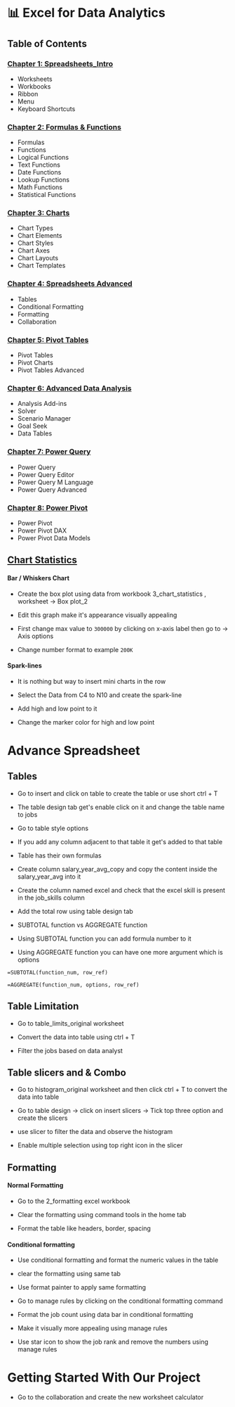 # 📊 Excel for Data Analytics

## Table of Contents

### [Chapter 1: Spreadsheets_Intro](/1_Spreadsheets_Intro/)

- Worksheets
- Workbooks
- Ribbon
- Menu
- Keyboard Shortcuts

### [Chapter 2: Formulas & Functions](/2_Formulas_Functions/)

- Formulas
- Functions
- Logical Functions
- Text Functions
- Date Functions
- Lookup Functions
- Math Functions
- Statistical Functions

### [Chapter 3: Charts](/3_Charts_Graphs/)

- Chart Types
- Chart Elements
- Chart Styles
- Chart Axes
- Chart Layouts
- Chart Templates

### [Chapter 4: Spreadsheets Advanced](/4_Spreadsheets_Advanced/)

- Tables
- Conditional Formatting
- Formatting
- Collaboration

### [Chapter 5: Pivot Tables](/5_Pivot_Tables/)

- Pivot Tables
- Pivot Charts
- Pivot Tables Advanced

### [Chapter 6: Advanced Data Analysis](/6_Advanced_Data_Analysis/)

- Analysis Add-ins
- Solver
- Scenario Manager
- Goal Seek
- Data Tables

### [Chapter 7: Power Query](/7_Power_Query/)

- Power Query
- Power Query Editor
- Power Query M Language
- Power Query Advanced

### [Chapter 8: Power Pivot](/8_Power_Pivot/)

- Power Pivot
- Power Pivot DAX
- Power Pivot Data Models

## [Chart Statistics]()

#### Bar / Whiskers Chart

- Create the box plot using data from workbook 3_chart_statistics , worksheet -> Box plot_2

- Edit this graph make it's appearance visually appealing

- First change max value to `300000` by clicking on x-axis label then go to -> Axis options

- Change number format to example `200K`

#### Spark-lines

- It is nothing but way to insert mini charts in the row

- Select the Data from C4 to N10 and create the spark-line

- Add high and low point to it

- Change the marker color for high and low point

# Advance Spreadsheet

## Tables

- Go to insert and click on table to create the table or use short ctrl + T

- The table design tab get's enable click on it and change the table name to jobs

- Go to table style options

- If you add any column adjacent to that table it get's added to that table

- Table has their own formulas

- Create column salary_year_avg_copy and copy the content inside the salary_year_avg into it

- Create the column named excel and check that the excel skill is present in the job_skills column

- Add the total row using table design tab

- SUBTOTAL function vs AGGREGATE function

- Using SUBTOTAL function you can add formula number to it

- Using AGGREGATE function you can have one more argument which is options

```
=SUBTOTAL(function_num, row_ref)

=AGGREGATE(function_num, options, row_ref)
```

## Table Limitation

- Go to table_limits_original worksheet

- Convert the data into table using ctrl + T

- Filter the jobs based on data analyst

## Table slicers and & Combo

- Go to histogram_original worksheet and then click ctrl + T to convert the data into table

- Go to table design -> click on insert slicers -> Tick top three option and create the slicers

- use slicer to filter the data and observe the histogram

- Enable multiple selection using top right icon in the slicer

## Formatting

#### Normal Formatting

- Go to the 2_formatting excel workbook

- Clear the formatting using command tools in the home tab

- Format the table like headers, border, spacing

#### Conditional formatting

- Use conditional formatting and format the numeric values in the table

- clear the formatting using same tab

- Use format painter to apply same formatting

- Go to manage rules by clicking on the conditional formatting command

- Format the job count using data bar in conditional formatting

- Make it visually more appealing using manage rules

- Use star icon to show the job rank and remove the numbers using manage rules

# Getting Started With Our Project

- Go to the collaboration and create the new worksheet calculator
